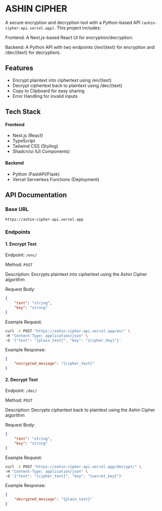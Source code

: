 # ASHIN CIPHER
A secure encryption and decryption tool with a Python-based API `(ashin-cipher-api.vercel.app)`. This project includes:

Frontend: A Next.js-based React UI for encryption/decryption.

Backend: A Python API with two endpoints (/en/{text} for encryption and /dec/{text} for decryption).

## Features
- Encrypt plaintext into ciphertext using /en/{text}
- Decrypt ciphertext back to plaintext using /dec/{text}
- Copy to Clipboard for easy sharing
- Error Handling for invalid inputs

## Tech Stack
#### Frontend
- Next.js (React)
- TypeScript
- Tailwind CSS (Styling)
- Shadcn/ui (UI Components)


#### Backend
- Python (FastAPI/Flask)
- Vercel Serverless Functions (Deployment)

## API Documentation

### Base URL
`https://ashin-cipher-api.vercel.app`

### Endpoints

#### 1. Encrypt Text
Endpoint: `/enc/`

Method: `POST`

Description: Encrypts plaintext into ciphertext using the Ashin Cipher algorithm

Request Body:
```json
{
    "text": "string",
    "key": "string"
}
```

Example Request:
```bash
curl -X POST "https://ashin-cipher-api.vercel.app/en/" \
-H "Content-Type: application/json" \
-d '{"text": "{plain_text}", "key": "{cipher_key}"}'
```

Example Response:
```json
{
    "encrypted_message": "{cipher_text}"
}
```

#### 2. Decrypt Text
Endpoint: `/dec/`

Method: `POST`

Description: Decrypts ciphertext back to plaintext using the Ashin Cipher algorithm

Request Body:
```json
{
    "text": "string",
    "key": "string"
}
```

Example Request:
```bash
curl -X POST "https://ashin-cipher-api.vercel.app/decrypt/" \
-H "Content-Type: application/json" \
-d '{"text": "{cipher_text}", "key": "{secret_key}"}'
```

Example Response:
```json
{
    "decrypted_message": "{plain_text}"
}
```